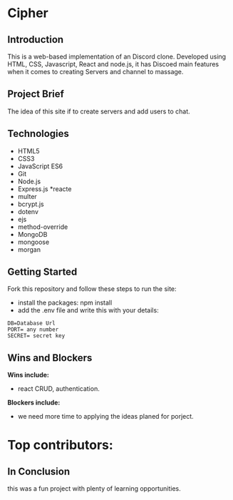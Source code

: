 # Cipher

## Introduction

This is a web-based implementation of an Discord clone. Developed using HTML, CSS, Javascript, React and node.js, it has Discoed main features when it comes to creating Servers and channel to massage.

## Project Brief

The idea of this site if to create servers and add users to chat.


## Technologies

* HTML5
* CSS3
* JavaScript ES6
* Git
* Node.js
* Express.js
*reacte
* multer
* bcrypt.js
* dotenv
* ejs
* method-override
* MongoDB
* mongoose
* morgan

## Getting Started

Fork this repository and follow these steps to run the site:

* install the packages: npm install
* add the .env file and write this with your details:

```
DB=Database Url
PORT= any number
SECRET= secret key
```

## Wins and Blockers

**Wins include:**

* react CRUD, authentication.

**Blockers include:**

* we need more time to applying the ideas planed for porject.




# Top contributors:

<a href="https://github.com/CodingSea"></a>
<a href="https://github.com/HassanAbbas107"></a>
## In Conclusion

this was a fun project with plenty of learning opportunities.
